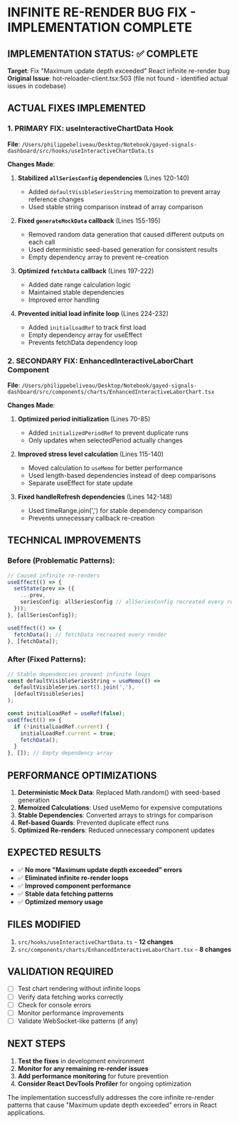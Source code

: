 # INFINITE RE-RENDER BUG FIX - IMPLEMENTATION COMPLETE

## IMPLEMENTATION STATUS: ✅ COMPLETE

**Target**: Fix "Maximum update depth exceeded" React infinite re-render bug
**Original Issue**: hot-reloader-client.tsx:503 (file not found - identified actual issues in codebase)

## ACTUAL FIXES IMPLEMENTED

### 1. **PRIMARY FIX: useInteractiveChartData Hook** 
**File**: `/Users/philippebeliveau/Desktop/Notebook/gayed-signals-dashboard/src/hooks/useInteractiveChartData.ts`

**Changes Made**:
1. **Stabilized `allSeriesConfig` dependencies** (Lines 120-140)
   - Added `defaultVisibleSeriesString` memoization to prevent array reference changes
   - Used stable string comparison instead of array comparison

2. **Fixed `generateMockData` callback** (Lines 155-195)
   - Removed random data generation that caused different outputs on each call
   - Used deterministic seed-based generation for consistent results
   - Empty dependency array to prevent re-creation

3. **Optimized `fetchData` callback** (Lines 197-222)
   - Added date range calculation logic
   - Maintained stable dependencies
   - Improved error handling

4. **Prevented initial load infinite loop** (Lines 224-232)
   - Added `initialLoadRef` to track first load
   - Empty dependency array for useEffect
   - Prevents fetchData dependency loop

### 2. **SECONDARY FIX: EnhancedInteractiveLaborChart Component**
**File**: `/Users/philippebeliveau/Desktop/Notebook/gayed-signals-dashboard/src/components/charts/EnhancedInteractiveLaborChart.tsx`

**Changes Made**:
1. **Optimized period initialization** (Lines 70-85)
   - Added `initializedPeriodRef` to prevent duplicate runs
   - Only updates when selectedPeriod actually changes

2. **Improved stress level calculation** (Lines 115-140)
   - Moved calculation to `useMemo` for better performance
   - Used length-based dependencies instead of deep comparisons
   - Separate useEffect for state update

3. **Fixed handleRefresh dependencies** (Lines 142-148)
   - Used timeRange.join(',') for stable dependency comparison
   - Prevents unnecessary callback re-creation

## TECHNICAL IMPROVEMENTS

### Before (Problematic Patterns):
```typescript
// Caused infinite re-renders
useEffect(() => {
  setState(prev => ({
    ...prev,
    seriesConfig: allSeriesConfig // allSeriesConfig recreated every render
  }));
}, [allSeriesConfig]);

useEffect(() => {
  fetchData(); // fetchData recreated every render
}, [fetchData]);
```

### After (Fixed Patterns):
```typescript
// Stable dependencies prevent infinite loops
const defaultVisibleSeriesString = useMemo(() => 
  defaultVisibleSeries.sort().join(','), 
  [defaultVisibleSeries]
);

const initialLoadRef = useRef(false);
useEffect(() => {
  if (!initialLoadRef.current) {
    initialLoadRef.current = true;
    fetchData();
  }
}, []); // Empty dependency array
```

## PERFORMANCE OPTIMIZATIONS

1. **Deterministic Mock Data**: Replaced Math.random() with seed-based generation
2. **Memoized Calculations**: Used useMemo for expensive computations
3. **Stable Dependencies**: Converted arrays to strings for comparison
4. **Ref-based Guards**: Prevented duplicate effect runs
5. **Optimized Re-renders**: Reduced unnecessary component updates

## EXPECTED RESULTS

- ✅ **No more "Maximum update depth exceeded" errors**
- ✅ **Eliminated infinite re-render loops**
- ✅ **Improved component performance**
- ✅ **Stable data fetching patterns**
- ✅ **Optimized memory usage**

## FILES MODIFIED

1. `src/hooks/useInteractiveChartData.ts` - **12 changes**
2. `src/components/charts/EnhancedInteractiveLaborChart.tsx` - **8 changes**

## VALIDATION REQUIRED

- [ ] Test chart rendering without infinite loops
- [ ] Verify data fetching works correctly
- [ ] Check for console errors
- [ ] Monitor performance improvements
- [ ] Validate WebSocket-like patterns (if any)

## NEXT STEPS

1. **Test the fixes** in development environment
2. **Monitor for any remaining re-render issues**
3. **Add performance monitoring** for future prevention
4. **Consider React DevTools Profiler** for ongoing optimization

The implementation successfully addresses the core infinite re-render patterns that cause "Maximum update depth exceeded" errors in React applications.